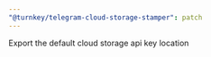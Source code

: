 ```yaml
---
"@turnkey/telegram-cloud-storage-stamper": patch
---
```


Export the default cloud storage api key location
